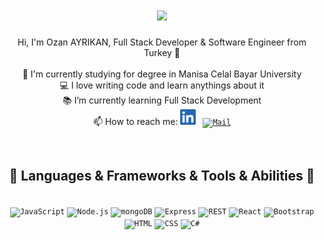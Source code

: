 <h1 align="center">
    <a href="https://git.io/typing-svg">
      <img src="https://readme-typing-svg.herokuapp.com/?lines=Hello,+There!+👋;This+is+Ozan+Ayrıkan....;Nice+to+meet+you!&center=true&size=30">
    </a>
</h1>
  
<p align="center">
    Hi, I'm Ozan AYRIKAN, Full Stack Developer & Software Engineer from Turkey 👋
    <br>
    <br>
    🔬 I'm currently studying for degree in Manisa Celal Bayar University
    <br>
    💻 I love writing code and learn anythings about it
    <br>
    📚 I’m currently learning Full Stack Development
    <br>
    📫 How to reach me: 
    <code><img height="25" src="https://raw.githubusercontent.com/PrinceCorwin/Useful-tech-icons/main/images/linkedin.png" alt="LinkedIn" title="LinkedIn" /></code>
    <code> <a href="mailto: ozanayrikan@hotmail.com"><img href="mailto: ozanayrikan@hotmail.com" height="25" src="https://cdn-icons-png.flaticon.com/512/281/281769.png" alt="Mail" title="Mail" /></a></code>
</p>
  
<br/>
  
<h2 align="center">🔨 Languages & Frameworks & Tools & Abilities 🔨</h2>
<br>
<div align="center">
    <code><img height="50" src="https://user-images.githubusercontent.com/25181517/117447155-6a868a00-af3d-11eb-9cfe-245df15c9f3f.png" alt="JavaScript" title="JavaScript" /></code>
    <code><img height="50" src="https://user-images.githubusercontent.com/25181517/183568594-85e280a7-0d7e-4d1a-9028-c8c2209e073c.png" alt="Node.js" title="Node.js" /></code>
    <code><img height="50" src="https://user-images.githubusercontent.com/25181517/182884177-d48a8579-2cd0-447a-b9a6-ffc7cb02560e.png" alt="mongoDB" title="mongoDB" /></code>
    <code><img height="50" src="https://user-images.githubusercontent.com/25181517/183859966-a3462d8d-1bc7-4880-b353-e2cbed900ed6.png" alt="Express" title="Express" /></code>
    <code><img height="50" src="https://user-images.githubusercontent.com/25181517/192107858-fe19f043-c502-4009-8c47-476fc89718ad.png" alt="REST" title="REST" /></code>
    <code><img height="50" src="https://user-images.githubusercontent.com/25181517/183897015-94a058a6-b86e-4e42-a37f-bf92061753e5.png" alt="React" title="React" /></code>
    <code><img height="50" src="https://user-images.githubusercontent.com/25181517/183898054-b3d693d4-dafb-4808-a509-bab54cf5de34.png" alt="Bootstrap" title="Bootstrap" /></code>
    <code><img height="50" src="https://user-images.githubusercontent.com/25181517/192158954-f88b5814-d510-4564-b285-dff7d6400dad.png" alt="HTML" title="HTML" /></code>
    <code><img height="50" src="https://user-images.githubusercontent.com/25181517/183898674-75a4a1b1-f960-4ea9-abcb-637170a00a75.png" alt="CSS" title="CSS" /></code>
    <code><img height="50" src="https://user-images.githubusercontent.com/25181517/121405384-444d7300-c95d-11eb-959f-913020d3bf90.png" alt="C#" title="C#" /></code>
</div>
